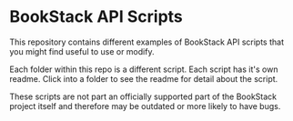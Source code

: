 # BookStack API Scripts

This repository contains different examples of BookStack API scripts that you might find useful to use or modify.


Each folder within this repo is a different script. Each script has it's own readme. Click into a folder to see the readme for detail about the script.


These scripts are not part an officially supported part of the BookStack project itself and therefore may be outdated or more likely to have bugs.